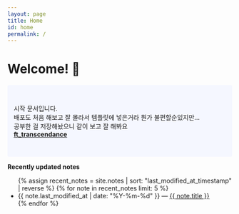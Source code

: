 ```yaml
---
layout: page
title: Home
id: home
permalink: /
---
```


# Welcome! 🌱

<p style="padding: 3em 1em; background: #f5f7ff; border-radius: 4px;">
  시작 문서입니다.<br>
  배포도 처음 해보고 잘 몰라서 템플릿에 넣은거라 뭔가 불편할순있지만...<br>
  공부한 걸 저장해놨으니 같이 보고 잘 해봐요<br>
  <span style="font-weight: bold"><a href="{{ site.baseurl }}/ft-transcendance">ft_transcendance</a></span>
</p>

<strong>Recently updated notes</strong>

<ul>
  {% assign recent_notes = site.notes | sort: "last_modified_at_timestamp" | reverse %}
  {% for note in recent_notes limit: 5 %}
    <li>
      {{ note.last_modified_at | date: "%Y-%m-%d" }} — <a class="internal-link" href="{{ site.baseurl }}{{ note.url }}">{{ note.title }}</a>
    </li>
  {% endfor %}
</ul>

<style>
  .wrapper {
    max-width: 46em;
  }
</style>

